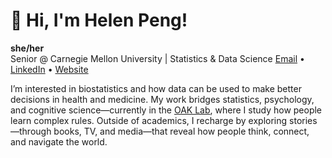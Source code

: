 # 👋 Hi, I'm Helen Peng!
**she/her**  
Senior @ Carnegie Mellon University | Statistics & Data Science
[Email](mailto:helen.peng04@gmail.com) • [LinkedIn](https://linkedin.com/in/helenpeng04) • [Website](https://helenpeng04.github.io)

I’m interested in biostatistics and how data can be used to make better decisions in health and medicine. My work bridges statistics, psychology, and cognitive science—currently in the [OAK Lab](https://www.theoaklab.org/), where I study how people learn complex rules. Outside of academics, I recharge by exploring stories—through books, TV, and media—that reveal how people think, connect, and navigate the world.  

